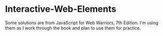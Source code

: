 # Interactive-Web-Elements
Some solutions are from JavaScript for Web Warriors, 7th Edition. I'm using them as I work through the book and plan to use them for practice.